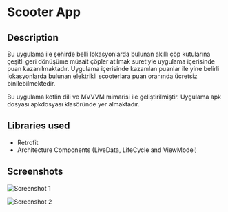 # Scooter App

## Description
Bu uygulama ile şehirde belli lokasyonlarda bulunan akıllı çöp kutularına çeşitli geri dönüşüme müsait çöpler atılmak suretiyle uygulama içerisinde puan kazanılmaktadır. Uygulama içerisinde kazanılan puanlar ile yine belirli lokasyonlarda bulunan elektrikli scooterlara puan oranında ücretsiz binilebilmektedir.  

Bu uygulama kotlin dili ve MVVVM mimarisi ile geliştirilmiştir.
Uygulama apk dosyası apkdosyası klasöründe yer almaktadır.

## Libraries used
* Retrofit
* Architecture Components (LiveData, LifeCycle and ViewModel)

## Screenshots

![Screenshot 1](https://i.hizliresim.com/dju9ynt.png)

![Screenshot 2](https://i.hizliresim.com/pih9umu.png)


